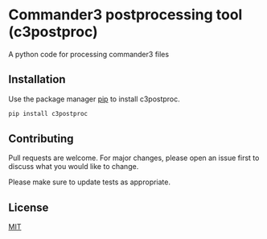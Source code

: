 # Commander3 postprocessing tool (c3postproc)

A python code for processing commander3 files

## Installation

Use the package manager [pip](https://pip.pypa.io/en/stable/) to install c3postproc.

```bash
pip install c3postproc
```

## Contributing
Pull requests are welcome. For major changes, please open an issue first to discuss what you would like to change.

Please make sure to update tests as appropriate.

## License
[MIT](https://choosealicense.com/licenses/mit/)